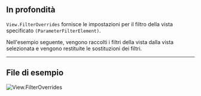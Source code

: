 ## In profondità
`View.FilterOverrides` fornisce le impostazioni per il filtro della vista specificato `(ParameterFilterElement)`.

Nell'esempio seguente, vengono raccolti i filtri della vista dalla vista selezionata e vengono restituite le sostituzioni dei filtri.

___
## File di esempio

![View.FilterOverrides](./Revit.Elements.Views.View.FilterOverrides_img.jpg)
